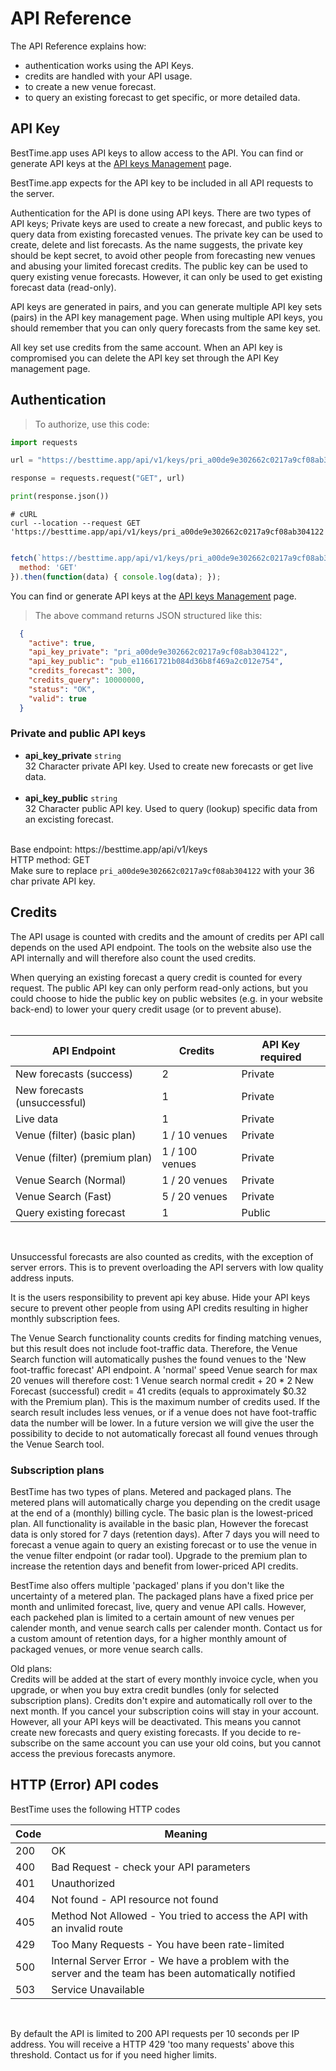 
# API Reference

The API Reference explains how:

- authentication works using the API Keys.
- credits are handled with your API usage.
- to create a new venue forecast.
- to query an existing forecast to get specific, or more detailed data.

<a name="api-keys"></a> 
## API Key 


BestTime.app uses API keys to allow access to the API. You can find or generate API keys at the [API keys Management](http://besttime.app/api/v1/api_keys_list) page.

BestTime.app expects for the API key to be included in all API requests to the server.

Authentication for the API is done using API keys.
There are two types of API keys; Private keys are used to create a new forecast, and public keys to query data from existing forecasted venues. The private key can be used to create, delete and list forecasts. As the name suggests, the private key should be kept secret, to avoid other people from forecasting new venues and abusing your limited forecast credits. The public key can be used to query existing venue forecasts. However, it can only be used to get existing forecast data (read-only). 

API keys are generated in pairs, and you can generate multiple API key sets (pairs) in the API key management page. When using multiple API keys, you should remember that you can only query forecasts from the same key set. 

All key set use credits from the same account. When an API key is compromised you can delete the API key set through the API Key management page.


## Authentication

> To authorize, use this code:


```python
import requests

url = "https://besttime.app/api/v1/keys/pri_a00de9e302662c0217a9cf08ab304122"

response = requests.request("GET", url)

print(response.json())
```

```shell
# cURL
curl --location --request GET 'https://besttime.app/api/v1/keys/pri_a00de9e302662c0217a9cf08ab304122'
```

```javascript

fetch(`https://besttime.app/api/v1/keys/pri_a00de9e302662c0217a9cf08ab304122`, {
  method: 'GET'
}).then(function(data) { console.log(data); });
```

You can find or generate API keys at the [API keys Management](http://besttime.app/api/v1/api_keys_list) page.

> The above command returns JSON structured like this:

```json
  {
    "active": true,
    "api_key_private": "pri_a00de9e302662c0217a9cf08ab304122",
    "api_key_public": "pub_e11661721b084d36b8f469a2c012e754",
    "credits_forecast": 300,
    "credits_query": 10000000,
    "status": "OK",
    "valid": true
  }
```

### Private and public API keys

- **api_key_private** `string`  
 32 Character private API key. Used to create new forecasts or get live data.  
 &nbsp; 
- **api_key_public** `string`  
 32 Character public API key. Used to query (lookup) specific data from an excisting forecast.  
 &nbsp;  

<aside class="notice">
Base endpoint: https://besttime.app/api/v1/keys
</aside>

<aside class="notice">
HTTP method: GET
</aside>


<aside class="notice">
Make sure to replace <code>pri_a00de9e302662c0217a9cf08ab304122</code> with your 36 char private API key.
</aside>


## Credits

The API usage is counted with credits and the amount of credits per API call depends on the used API endpoint. The tools on the website also use the API internally and will therefore also count the used credits.

When querying an existing forecast a query credit is counted for every request. The public API key can only perform read-only actions, but you could choose to hide the public key on public websites (e.g. in your website back-end) to lower your query credit usage (or to prevent abuse).  
&nbsp;  

| API Endpoint                           | Credits     | API Key required |
|------------------------------------|------------------|------------------|
| New forecasts (success)             | 2          | Private          | 
| New forecasts (unsuccessful)        | 1         | Private        |
| Live data                           | 1         | Private          | 
| Venue (filter) (basic plan)           | 1 / 10 venues    | Private          |
| Venue (filter) (premium plan)           | 1 / 100 venues | Private          |
| Venue Search (Normal)          | 1 / 20 venues | Private          |
| Venue Search (Fast)          | 5 / 20 venues | Private          |
| Query existing forecast                | 1         | Public            |  
 
 &nbsp; 

Unsuccessful forecasts are also counted as credits, with the exception of server errors. This is to prevent overloading the API servers with low quality address inputs.

It is the users responsibility to prevent api key abuse. Hide your API keys secure to prevent other people from using API credits resulting in higher monthly subscription fees.

The Venue Search functionality counts credits for finding matching venues, but this result does not include foot-traffic data. Therefore, the Venue Search function will automatically pushes the found venues to the 'New foot-traffic forecast' API endpoint. A 'normal' speed Venue search for max 20 venues will therefore cost: 1 Venue search normal credit + 20 * 2 New Forecast (successful) credit = 41 credits (equals to approximately $0.32 with the Premium plan). This is the maximum number of credits used. If the search result includes less venues, or if a venue does not have foot-traffic data the number will be lower. In a future version we will give the user the possibility to decide to not automatically forecast all found venues through the Venue Search tool. 


### Subscription plans
BestTime has two types of plans. Metered and packaged plans. The metered plans will automatically charge you depending on the credit usage at the end of a (monthly) billing cycle. The basic plan is the lowest-priced plan. All functionality is available in the basic plan, However the forecast data is only stored for 7 days (retention days). After 7 days you will need to forecast a venue again to query an existing forecast or to use the venue in the venue filter endpoint (or radar tool). Upgrade to the premium plan to increase the retention days and benefit from lower-priced API credits. 

BestTime also offers multiple 'packaged' plans if you don't like the uncertainty of a metered plan. The packaged plans have a fixed price per month and unlimited forecast, live, query and venue API calls. However, each packehed plan is limited to a certain amount of new venues per calender month, and venue search calls per calender month.
Contact us for a custom amount of retention days, for a higher monthly amount of packaged venues, or more venue search calls.


Old plans:  &nbsp;  
Credits will be added at the start of every monthly invoice cycle, when you upgrade, or when you buy extra credit bundles (only for selected subscription plans). Credits don't expire and automatically roll over to the next month. If you cancel your subscription coins will stay in your account. However, all your API keys will be deactivated. This means you cannot create new forecasts and query existing forecasts. If you decide to re-subscribe on the same account you can use your old coins, but you cannot access the previous forecasts anymore.

## HTTP (Error) API codes

BestTime uses the following HTTP codes

| Code  | Meaning   | 
|---------------|-------------|
| 200              | OK      | 
| 400             | Bad Request - check your API parameters |
|401               | Unauthorized |
| 404              | Not found - API resource not found |
| 405               | Method Not Allowed - You tried to access the API with an invalid route |
|429 |Too Many Requests - You have been rate-limited
|500 | Internal Server Error - We have a problem with the server and the team has been automatically notified
| 503 | Service Unavailable

&nbsp;  

By default the API is limited to 200 API requests per 10 seconds per IP address. You will receive a HTTP 429 'too many requests' above this threshold. Contact us for if you need higher limits.